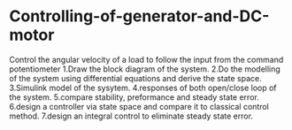 # Controlling-of-generator-and-DC-motor
Control the angular velocity of a load to follow the input from the command potentiometer
1.Draw the block diagram of the system.
2.Do the modelling of the system using differential equations and derive the state space.
3.Simulink model of the sysytem.
4.responses of both open/close loop of the system.
5.compare stability, preformance and steady state error.
6.design a controller via state space and compare it to classical control method.
7.design an integral control to eliminate steady state error.

